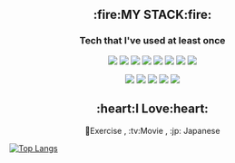 <!--
**DevSua/Devsua** is a ✨ _special_ ✨ repository because its `README.md` (this file) appears on your GitHub profile.

Here are some ideas to get you started:

- 🌱 I’m currently learning ...
- 🤔 I’m looking for help with ...
- 💬 Ask me about ...
- 📫 How to reach me: ...
- 😄 Pronouns: ...
- ⚡ Fun fact: ...
👋
-->
<div align="center">
  <h2>:fire:MY STACK:fire:</h2>
  
### Tech that I've used at least once

<img src="https://img.shields.io/badge/HTML5-E34F26?style=flat&logo=html5&logoColor=white"/> <img src="https://img.shields.io/badge/CSS3-1572B6?style=flat&logo=CSS3&logoColor=white"/> <img src="https://img.shields.io/badge/JavaScript-F7DF1E?style=flat&logo=javascript&logoColor=white"/> <img src="https://img.shields.io/badge/MySQL-4479A1?style=flat&logo=MySQL&logoColor=white"/> <img src="https://img.shields.io/badge/PHP-777BB4?style=flat&logo=PHP&logoColor=white"/>
  <img src="https://img.shields.io/badge/C-A8B9CC?style=flat&logo=C&logoColor=white"/>  <img src="https://img.shields.io/badge/Linux-FCC624?style=flat&logo=Linux&logoColor=white"/>   <img src="https://img.shields.io/badge/Java-E34F26?style=flat&logo=Java&logoColor=white"/>

  
 <img src="https://img.shields.io/badge/GitHub-181717?style=flat&logo=GitHub&logoColor=white"/>  <img src="https://img.shields.io/badge/Figma-F24E1E?style=flat&logo=Figma&logoColor=white"/> <img src="https://img.shields.io/badge/Notion-000000?style=flat&logo=Notion&logoColor=white"/>  <img src="https://img.shields.io/badge/Amazon AWS-663399?style=flat&logo=Amazon AWS&logoColor=white"/>  <img src="https://img.shields.io/badge/typescript-3178C6?style=flat&logo=typescript&logoColor=white"/>

  
  <h2>:heart:I Love:heart:</h2>
  💪Exercise , :tv:Movie , :jp: Japanese
    
  </div>

 
  [![Top Langs](https://github-readme-stats.vercel.app/api/top-langs/?username=DevSua)](https://github.com/DevSua/github-readme-stats)
